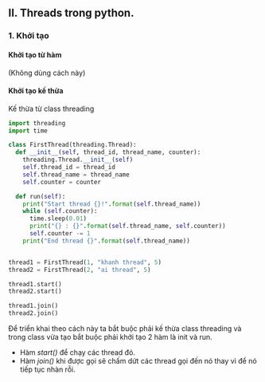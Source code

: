 ## II. Threads trong python.
### 1. Khởi tạo 
#### Khởi tạo từ hàm
(Không dùng cách này)

#### Khởi tạo kế thừa
Kế thừa từ class threading

```python
import threading
import time

class FirstThread(threading.Thread):
  def __init__(self, thread_id, thread_name, counter):
    threading.Thread.__init__(self)
    self.thread_id = thread_id
    self.thread_name = thread_name
    self.counter = counter

  def run(self):
    print("Start thread {}!".format(self.thread_name))
    while (self.counter):
      time.sleep(0.01)
      print("{} : {}".format(self.thread_name, self.counter))
      self.counter -= 1
    print("End thread {}".format(self.thread_name))


thread1 = FirstThread(1, "khanh thread", 5)
thread2 = FirstThread(2, "ai thread", 5)

thread1.start()
thread2.start()

thread1.join()
thread2.join()
```

Để triển khai theo cách này ta bắt buộc phải kế thừa class threading và trong class vừa tạo bắt buộc phải khởi tạo 2 hàm là init và run.
- Hàm _start()_ để chạy các thread đó.
- Hàm _join()_ khi được gọi sẽ chấm dứt các thread gọi đến nó thay vì để nó tiếp tục nhàn rỗi.